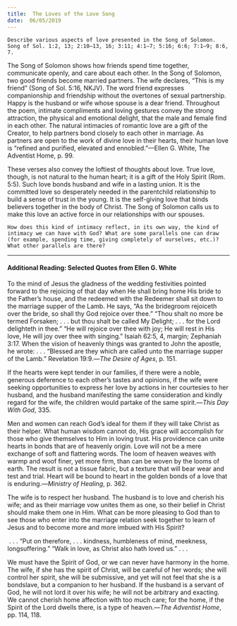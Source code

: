 ```yaml
---
title:  The Loves of the Love Song
date:  06/05/2019
---
```


`Describe various aspects of love presented in the Song of Solomon. Song of Sol. 1:2, 13; 2:10–13, 16; 3:11; 4:1–7; 5:16; 6:6; 7:1–9; 8:6, 7.`

The Song of Solomon shows how friends spend time together, communicate openly, and care about each other. In the Song of Solomon, two good friends become married partners. The wife declares, “This is my friend” (Song of Sol. 5:16, NKJV). The word friend expresses companionship and friendship without the overtones of sexual partnership. Happy is the husband or wife whose spouse is a dear friend. Throughout the poem, intimate compliments and loving gestures convey the strong attraction, the physical and emotional delight, that the male and female find in each other. The natural intimacies of romantic love are a gift of the Creator, to help partners bond closely to each other in marriage. As partners are open to the work of divine love in their hearts, their human love is “refined and purified, elevated and ennobled.”—Ellen G. White, The Adventist Home, p. 99.

These verses also convey the loftiest of thoughts about love. True love, though, is not natural to the human heart; it is a gift of the Holy Spirit (Rom. 5:5). Such love bonds husband and wife in a lasting union. It is the committed love so desperately needed in the parentchild relationship to build a sense of trust in the young. It is the self-giving love that binds believers together in the body of Christ. The Song of Solomon calls us to make this love an active force in our relationships with our spouses.

`How does this kind of intimacy reflect, in its own way, the kind of intimacy we can have with God? What are some parallels one can draw (for example, spending time, giving completely of ourselves, etc.)? What other parallels are there?`

---

#### Additional Reading: Selected Quotes from Ellen G. White

To the mind of Jesus the gladness of the wedding festivities pointed forward to the rejoicing of that day when He shall bring home His bride to the Father’s house, and the redeemed with the Redeemer shall sit down to the marriage supper of the Lamb. He says, “As the bridegroom rejoiceth over the bride, so shall thy God rejoice over thee.” “Thou shalt no more be termed Forsaken; . . . but thou shalt be called My Delight; . . . for the Lord delighteth in thee.” “He will rejoice over thee with joy; He will rest in His love, He will joy over thee with singing.” Isaiah 62:5, 4, margin; Zephaniah 3:17. When the vision of heavenly things was granted to John the apostle, he wrote: . . . “Blessed are they which are called unto the marriage supper of the Lamb.” Revelation 19:9.—_The Desire of Ages_, p. 151. 

If the hearts were kept tender in our families, if there were a noble, generous deference to each other’s tastes and opinions, if the wife were seeking opportunities to express her love by actions in her courtesies to her husband, and the husband manifesting the same consideration and kindly regard for the wife, the children would partake of the same spirit.—_This Day With God_, 335. 

Men and women can reach God’s ideal for them if they will take Christ as their helper. What human wisdom cannot do, His grace will accomplish for those who give themselves to Him in loving trust. His providence can unite hearts in bonds that are of heavenly origin. Love will not be a mere exchange of soft and flattering words. The loom of heaven weaves with warmp and woof finer, yet more firm, than can be woven by the looms of earth. The result is not a tissue fabric, but a texture that will bear wear and test and trial. Heart will be bound to heart in the golden bonds of a love that is enduring.—_Ministry of Healing_, p. 362.

The wife is to respect her husband. The husband is to love and cherish his wife; and as their marriage vow unites them as one, so their belief in Christ should make them one in Him. What can be more pleasing to God than to see those who enter into the marriage relation seek together to learn of Jesus and to become more and more imbued with His Spirit?

 . . . “Put on therefore, . . . kindness, humbleness of mind, meekness, longsuffering.” “Walk in love, as Christ also hath loved us.” . . .

We must have the Spirit of God, or we can never have harmony in the home. The wife, if she has the spirit of Christ, will be careful of her words; she will control her spirit, she will be submissive, and yet will not feel that she is a bondslave, but a companion to her husband. If the husband is a servant of God, he will not lord it over his wife; he will not be arbitrary and exacting. We cannot cherish home affection with too much care; for the home, if the Spirit of the Lord dwells there, is a type of heaven.—_The Adventist Home_, pp. 114, 118.